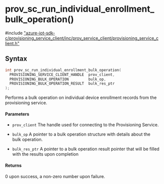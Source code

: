 # prov_sc_run_individual_enrollment_bulk_operation()

\#include ["azure-iot-sdk-c/provisioning_service_client/inc/prov_service_client/provisioning_service_client.h"](../iot-c-ref-provisioning-service-client-h.md)  

## Syntax

```C
int prov_sc_run_individual_enrollment_bulk_operation(
  PROVISIONING_SERVICE_CLIENT_HANDLE  prov_client,
  PROVISIONING_BULK_OPERATION         bulk_op,
  PROVISIONING_BULK_OPERATION_RESULT  bulk_res_ptr
);

```

Performs a bulk operation on individual device enrollment records from the provisioning service.

#### Parameters
* `prov_client` The handle used for connecting to the Provisioning Service. 

* `bulk_op` A pointer to a bulk operation structure with details about the bulk operation. 

* `bulk_res_ptr` A pointer to a bulk operation result pointer that will be filled with the results upon completion

#### Returns
0 upon success, a non-zero number upon failure.

